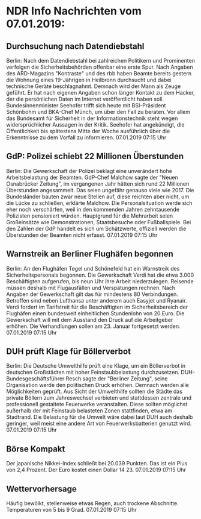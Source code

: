 # NDR Info Nachrichten vom 07.01.2019:


## Durchsuchung nach Datendiebstahl
Berlin: Nach dem Datendiebstahl bei zahlreichen Politikern und Prominenten verfolgen die Sicherheitsbehörden offenbar eine erste Spur. Nach Angaben des ARD-Magazins "Kontraste" und des rbb haben Beamte bereits gestern die Wohnung eines 19-Jährigen in Heilbronn durchsucht und dabei technische Geräte beschlagnahmt. Demnach wird der Mann als Zeuge geführt. Er hat nach eigenen Angaben schon länger Kontakt zu dem Hacker, der die persönlichen Daten im Internet veröffentlicht haben soll. Bundesinnenminister Seehofer trifft sich heute mit BSI-Präsident Schönbohm und BKA-Chef Münch, um über den Fall zu beraten. Vor allem das Bundesamt für Sicherheit in der Informationstechnik steht wegen widersprüchlicher Aussagen in der Kritik. Seehofer hat angekündigt, die Öffentlichkeit bis spätestens Mitte der Woche ausführlich über die Erkenntnisse zu dem Vorfall zu informieren. 07.01.2019 07:15 Uhr 

## GdP: Polizei schiebt 22 Millionen Überstunden
Berlin:	Die Gewerkschaft der Polizei beklagt eine unverändert hohe Arbeitsbelastung der Beamten. GdP-Chef Malchow sagte der "Neuen Osnabrücker Zeitung", im vergangenen Jahr hätten sich rund 22 Millionen Überstunden angesammelt. Das seien ungefähr genauso viele wie 2017. Die Bundesländer bauten zwar neue Stellen auf, diese reichten aber nicht, um die Lücke zu schließen, erklärte Malchow. Die Personalsituation werde sich eher noch verschärfen, weil in den kommenden Jahren zehntausende Polizisten pensioniert würden. Hauptgrund für die Mehrarbeit seien Großeinsätze wie Demonstrationen, Staatsbesuche oder Fußballspiele. Bei den Zahlen der GdP handelt es sich um Schätzwerte, offiziell werden die Überstunden der Beamten nicht erfasst. 07.01.2019 07:15 Uhr 

## Warnstreik an Berliner Flughäfen begonnen
Berlin: An den Flughäfen Tegel und Schönefeld hat ein Warnstreik des Sicherheitspersonals begonnen. Die Gewerkschaft Verdi hat die etwa 3.000 Beschäftigten aufgerufen, bis neun Uhr ihre Arbeit niederzulegen. Reisende müssen deshalb mit Flugausfällen und Verspätungen rechnen. Nach Angaben der Gewerkschaft gilt das für mindestens 80 Verbindungen. Betroffen sind neben Lufthansa unter anderem auch Easyjet und Ryanair. Verdi fordert im Tarifstreit für die Beschäftigten im Sicherheitsbereich der Flughäfen einen bundesweit einheitlichen Stundenlohn von 20 Euro. Die Gewerkschaft will mit dem Ausstand den Druck auf die Arbeitgeber erhöhen. Die Verhandlungen sollen am 23. Januar fortgesetzt werden. 07.01.2019 07:15 Uhr 

## DUH prüft Klage für Böllerverbot
Berlin: Die Deutsche Umwelthilfe prüft eine Klage, um ein Böllerverbot in deutschen Großstädten mit hoher Feinstaubbelastung durchzusetzen. DUH-Bundesgeschäftsführer Resch sagte der "Berliner Zeitung", seine Organisation werde den politischen Druck erhöhen. Demnach werden alle Möglichkeiten geprüft. Aus Sicht der Umwelthilfe sollten die Städte das private Böllern zum Jahreswechsel verbieten und stattdessen zentrale und professionell gestaltete Feuerwerke veranstalten. Diese sollten möglichst außerhalb der mit Feinstaub belasteten Zonen stattfinden, etwa am Stadtrand. Die Belastung für die Umwelt wäre dabei laut DUH auch deshalb geringer, weil meist eine andere Art von Feuerwerksbatterien genutzt wird. 07.01.2019 07:15 Uhr 

## Börse Kompakt
Der japanische Nikkei-Index schließt bei 20.039 Punkten. Das ist ein Plus von 2,4 Prozent. Der Euro kostet einen Dollar 14 23. 07.01.2019 07:15 Uhr 

## Wettervorhersage
Häufig bewölkt, stellenweise etwas Regen, auch trockene Abschnitte. Temperaturen von 5 bis 9 Grad. 07.01.2019 07:15 Uhr 
